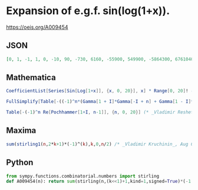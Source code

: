 # Expansion of e\.g\.f\. sin\(log\(1\+x\)\)\.
https://oeis.org/A009454
## JSON
```JSON
[0, 1, -1, 1, 0, -10, 90, -730, 6160, -55900, 549900, -5864300, 67610400, -839594600, 11186357000, -159300557000, 2416003824000, -38894192662000, 662595375078000, -11911522255750000, 225382826562400000]
```
## Mathematica
```Mathematica
CoefficientList[Series[Sin[Log[1+x]], {x, 0, 20}], x] * Range[0, 20]! (* _Vaclav Kotesovec_, Jan 24 2015 *)
```
```Mathematica
FullSimplify[Table[-((-1)^n*(Gamma[1 + I]*Gamma[-I + n] + Gamma[1 - I]*Gamma[I + n])*Sinh[Pi]) / (2*Pi), {n, 0, 20}]] (* _Vaclav Kotesovec_, Jan 24 2015 *)
```
```Mathematica
Table[-(-1)^n Re[Pochhammer[1+I, n-1]], {n, 0, 20}] (* _Vladimir Reshetnikov_, Sep 13 2016 *)
```
## Maxima
```Maxima
sum(stirling1(n,2*k+1)*(-1)^(k),k,0,n/2) /* _Vladimir Kruchinin_, Aug 03 2010 */
```
## Python
```Python
from sympy.functions.combinatorial.numbers import stirling
def A009454(n): return sum(stirling(n,(k<<1)+1,kind=1,signed=True)*(-1 if k&1 else 1) for k in range(n+1>>1)) # _Chai Wah Wu_, Feb 22 2024
```
